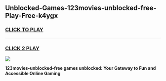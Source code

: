 
## Unblocked-Games-123movies-unblocked-free-Play-Free-k4ygx
<h3>
<a href="https://premium76.site?title=123movies-unblocked-free&ref=23A">CLICK TO PLAY</a></h3>
<hr>

<h3>
<a href="https://premium76.site?title=123movies-unblocked-free&ref=23A">CLICK 2 PLAY</a>
  
</h3>

<a href="https://premium76.site?title=123movies-unblocked-free&ref=23A"><img src="https://clearcache.store/games.png"></a>


**123movies-unblocked-free games unblocked: Your Gateway to Fun and Accessible Online Gaming**
